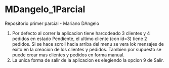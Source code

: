 # MDangelo_1Parcial
Repositorio primer parcial - Mariano DAngelo
1. Por defecto al correr la aplicacion tiene harcodeado 3 clientes y 4 pedidos en estado Pendiente, el ultimo cliente (con id=3) tiene 2 pedidos. Si se hace scroll hacia arriba del menu se vera lok mensajes de exito en la creacion de los clientes y pedidos. Tambien por supuesto se puede crear mas clientes y pedidos en forma manual.
2. La unica forma de salir de la aplicacion es elegiendo la opcion 9 de Salir. 
